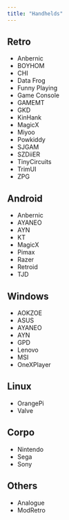 ```yaml
---
title: "Handhelds"
---
```


## Retro
- Anbernic
- BOYHOM
- CHI
- Data Frog
- Funny Playing
- Game Console
- GAMEMT
- GKD
- KinHank
- MagicX
- Miyoo
- Powkiddy
- SJGAM
- SZDiiER
- TinyCircuits
- TrimUI
- ZPG

## Android
- Anbernic
- AYANEO
- AYN
- KT
- MagicX
- Pimax
- Razer
- Retroid
- TJD

## Windows
- AOKZOE
- ASUS
- AYANEO
- AYN
- GPD
- Lenovo
- MSI
- OneXPlayer

## Linux
- OrangePi
- Valve

## Corpo
- Nintendo
- Sega
- Sony

## Others
- Analogue
- ModRetro
